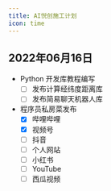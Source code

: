 ```yaml
---
title: AI悦创施工计划
icon: time
---
```


## 2022年06月16日

- Python 开发库教程编写
    - [ ] 发布计算经纬度距离库
    - [ ] 发布简易聊天机器人库
- 程序员私房菜发布
    - [x] 哔哩哔哩
    - [x] 视频号
    - [ ] 抖音
    - [ ] 个人网站
    - [ ] 小红书
    - [ ] YouTube
    - [ ] 西瓜视频